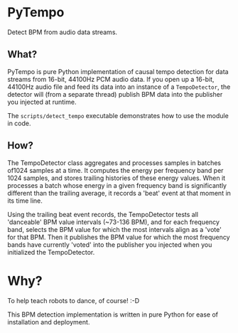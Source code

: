 # PyTempo
Detect BPM from audio data streams.

## What?
PyTempo is pure Python implementation of causal tempo detection for data streams from 16-bit, 44100Hz PCM audio data.
If you open up a 16-bit, 44100Hz audio file and feed its data into an instance of a `TempoDetector`, the detector
will (from a separate thread) publish BPM data into the publisher you injected at runtime.

The `scripts/detect_tempo` executable demonstrates how to use the module in code.

## How?
The TempoDetector class aggregates and processes samples in batches of1024 samples at a time. It computes the
energy per frequency band per 1024 samples, and stores trailing histories of these energy values. When it processes
a batch whose energy in a given frequency band is significantly different than the trailing average, it records a
'beat' event at that moment in its time line.

Using the trailing beat event records, the TempoDetector tests all 'danceable' BPM value intervals (~73-136 BPM),
and for each frequency band, selects the BPM value for which the most intervals align as a 'vote' for that BPM.
Then it publishes the BPM value for which the most frequency bands have currently 'voted' into the publisher
you injected when you initialized the TempoDetector.

# Why?
To help teach robots to dance, of course! :-D

This BPM detection implementation is written in pure Python for ease of installation and deployment.
